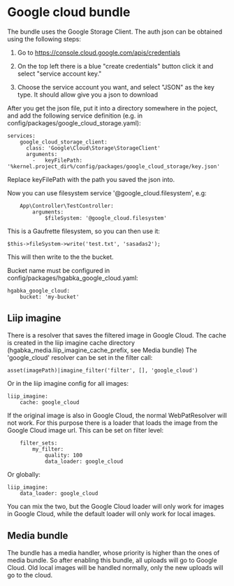 # Google cloud bundle

The bundle uses the Google Storage Client. The auth json can be obtained using the following steps:

1. Go to https://console.cloud.google.com/apis/credentials

2. On the top left there is a blue "create credentials" button click it and select "service account key."

3. Choose the service account you want, and select "JSON" as the key type. It should allow give you a json to download

After you get the json file, put it into a directory somewhere in the poject, and add the following service definition (e.g. in config/packages/google_cloud_storage.yaml):

```
services:
    google_cloud_storage_client:
      class: 'Google\Cloud\Storage\StorageClient'
      arguments:
        -   keyFilePath: '%kernel.project_dir%/config/packages/google_cloud_storage/key.json'
```

Replace keyFilePath with the path you saved the json into.

Now you can use filesystem service '@google_cloud.filesystem', e.g:

```
    App\Controller\TestController:
        arguments:
            $fileSystem: '@google_cloud.filesystem'
```

This is a Gaufrette filesystem, so you can then use it:
```
$this->fileSystem->write('test.txt', 'sasadas2');
```

This will then write to the  the bucket.

Bucket name must be configured in config/packages/hgabka_google_cloud.yaml:
```
hgabka_google_cloud:
    bucket: 'my-bucket'
```

## Liip imagine

There is a resolver that  saves the filtered image in Google Cloud. The cache is created in the liip imagine cache directory (hgabka_media.liip_imagine_cache_prefix, see Media bundle)
The 'google_cloud' resolver can be set in the filter call:


```
asset(imagePath)|imagine_filter('filter', [], 'google_cloud')
```



Or in the liip imagine config for all images:
```
liip_imagine:
    cache: google_cloud
```


If the original image is also in Google Cloud, the normal WebPatResolver will not work. For this purpose there is a loader that loads the image from the Google Cloud image url. This can be set on filter level:
```
    filter_sets:
        my_filter:
            quality: 100
            data_loader: google_cloud
```



Or globally:
```
liip_imagine:
    data_loader: google_cloud
```

You can mix the two, but the Google Cloud loader will only work for images in Google Cloud, while the default loader will only work for local images.

## Media bundle


The bundle has a media handler, whose priority is higher than the ones of media bundle. So after enabling this bundle, all uploads will go to Google Cloud. Old local images will be handled normally, only the new uploads will go to the cloud.
